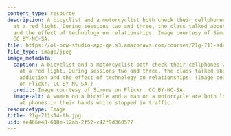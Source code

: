 ```yaml
---
content_type: resource
description: A bicyclist and a motorcyclist both check their cellphones while stopped
  at a red light. During sessions two and three, the class talked about Internet addiction
  and the effect of technology on relationships. Image courtesy of Simona on Flickr.
  CC BY-NC-SA.
file: https://ol-ocw-studio-app-qa.s3.amazonaws.com/courses/21g-711-advanced-spanish-conversation-and-composition-spring-2014/ae466e48618e12ab2f52c42f9d360577_21g-711s14-th.jpg
file_type: image/jpeg
image_metadata:
  caption: A bicyclist and a motorcyclist both check their cellphones while stopped
    at a red light. During sessions two and three, the class talked about Internet
    addiction and the effect of technology on relationships. (Image courtesy of [Simona](https://www.flickr.com/photos/simona_/4068354970/)
    on Flickr. CC BY-NC-SA.)
  credit: Image courtesy of Simona on Flickr. CC BY-NC-SA.
  image-alt: A woman on a bicycle and a man on a motorcycle are both looking down
    at phones in their hands while stopped in traffic.
resourcetype: Image
title: 21g-711s14-th.jpg
uid: ae466e48-618e-12ab-2f52-c42f9d360577
---
```

